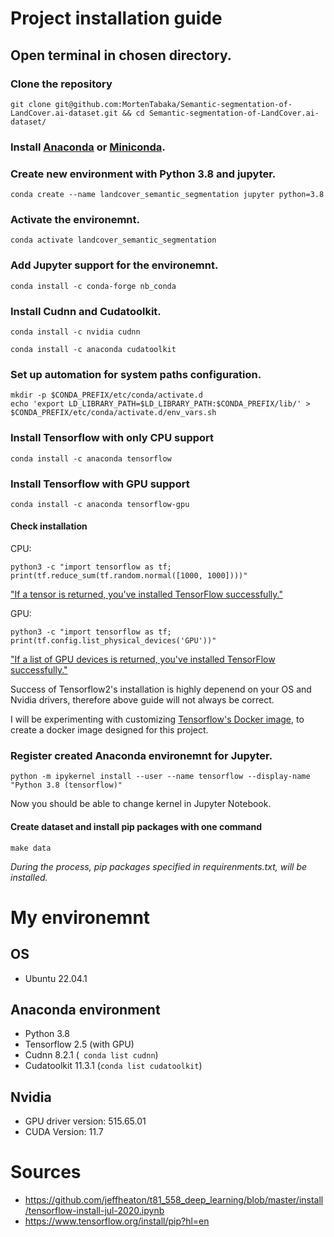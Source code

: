 # Project installation guide

## Open terminal in chosen directory. 

### Clone the repository
```
git clone git@github.com:MortenTabaka/Semantic-segmentation-of-LandCover.ai-dataset.git && cd Semantic-segmentation-of-LandCover.ai-dataset/
```
### Install [Anaconda](https://docs.anaconda.com/anaconda/install/index.html) or [Miniconda](https://docs.conda.io/en/latest/miniconda.html).

### Create new environment with Python 3.8 and jupyter.
```
conda create --name landcover_semantic_segmentation jupyter python=3.8
```
### Activate the environemnt.
```
conda activate landcover_semantic_segmentation
```
### Add Jupyter support for the environemnt.
```
conda install -c conda-forge nb_conda
```
### Install Cudnn and Cudatoolkit.
```
conda install -c nvidia cudnn
```
```
conda install -c anaconda cudatoolkit
```
### Set up automation for system paths configuration.
```
mkdir -p $CONDA_PREFIX/etc/conda/activate.d
echo 'export LD_LIBRARY_PATH=$LD_LIBRARY_PATH:$CONDA_PREFIX/lib/' > $CONDA_PREFIX/etc/conda/activate.d/env_vars.sh
```
### Install Tensorflow with only CPU support
```
conda install -c anaconda tensorflow
```
### Install Tensorflow with GPU support
```
conda install -c anaconda tensorflow-gpu
```
#### Check installation 
CPU: 
```
python3 -c "import tensorflow as tf; print(tf.reduce_sum(tf.random.normal([1000, 1000])))"
```
["If a tensor is returned, you've installed TensorFlow successfully."](https://www.tensorflow.org/install/pip?hl=en)

GPU:
```
python3 -c "import tensorflow as tf; print(tf.config.list_physical_devices('GPU'))"
```
["If a list of GPU devices is returned, you've installed TensorFlow successfully."](https://www.tensorflow.org/install/pip?hl=en)

Success of Tensorflow2's installation is highly depenend on your OS and Nvidia drivers, therefore above guide will not always be correct.

I will be experimenting with customizing [Tensorflow's Docker image](https://www.tensorflow.org/install/docker?hl=en), to create a docker image designed for this project.

### Register created Anaconda environemnt for Jupyter.
```
python -m ipykernel install --user --name tensorflow --display-name "Python 3.8 (tensorflow)"
```
Now you should be able to change kernel in Jupyter Notebook.
#### Create dataset and install pip packages with one command
```
make data
``` 
*During the process, pip packages specified in requirenments.txt, will be installed.*

# My environemnt 
## OS
* Ubuntu 22.04.1

## Anaconda environment
* Python 3.8
* Tensorflow 2.5 (with GPU)
* Cudnn 8.2.1 (` conda list cudnn`)
* Cudatoolkit 11.3.1 (`conda list cudatoolkit`)

## Nvidia
* GPU driver version: 515.65.01 
* CUDA Version: 11.7  

# Sources
* https://github.com/jeffheaton/t81_558_deep_learning/blob/master/install/tensorflow-install-jul-2020.ipynb
* https://www.tensorflow.org/install/pip?hl=en
